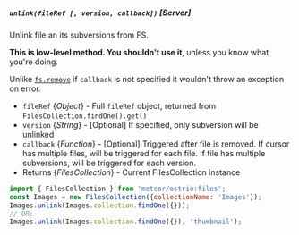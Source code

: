 ##### `unlink(fileRef [, version, callback])` [*Server*]

Unlink file an its subversions from FS.

__This is low-level method. You shouldn't use it__, unless you know what you're doing.

Unlike [`fs.remove`](https://github.com/VeliovGroup/Meteor-Files/wiki/remove) if `callback` is not specified it wouldn't throw an exception on error.

  - `fileRef` {*Object*} - Full `fileRef` object, returned from `FilesCollection.findOne().get()`
  - `version` {*String*} - [Optional] If specified, only subversion will be unlinked
  - `callback` {*Function*} - [Optional] Triggered after file is removed. If cursor has multiple files, will be triggered for each file. If file has multiple subversions, will be triggered for each version.
  - Returns {*FilesCollection*} - Current FilesCollection instance

```js
import { FilesCollection } from 'meteor/ostrio:files';
const Images = new FilesCollection({collectionName: 'Images'});
Images.unlink(Images.collection.findOne({}));
// OR:
Images.unlink(Images.collection.findOne({}), 'thumbnail');
```

